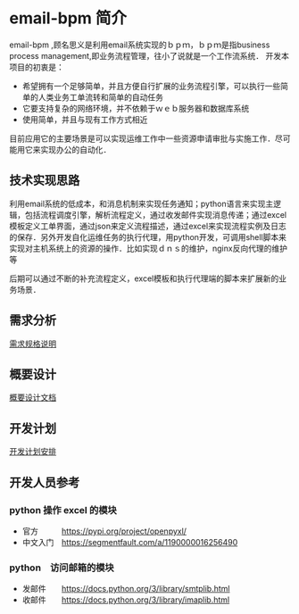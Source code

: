 # email-bpm  简介

email-bpm ,顾名思义是利用email系统实现的ｂｐｍ，ｂｐｍ是指business process management,即业务流程管理，往小了说就是一个工作流系统．
开发本项目的初衷是：

- 希望拥有一个足够简单，并且方便自行扩展的业务流程引擎，可以执行一些简单的人类业务工单流转和简单的自动任务
- 它要支持复杂的网络环境，并不依赖于ｗｅｂ服务器和数据库系统
- 使用简单，并且与现有工作方式相近

目前应用它的主要场景是可以实现运维工作中一些资源申请审批与实施工作．尽可能用它来实现办公的自动化．

## 技术实现思路

利用email系统的低成本，和消息机制来实现任务通知；python语言来实现主逻辑，包括流程调度引擎，解析流程定义，通过收发邮件实现消息传递；通过excel模板定义工单界面，通过json来定义流程描述，通过excel来实现流程实例及日志的保存．另外开发自化运维任务的执行代理，用python开发，可调用shell脚本来实现对主机系统上的资源的操作．比如实现ｄｎｓ的维护，nginx反向代理的维护等

后期可以通过不断的补充流程定义，excel模板和执行代理端的脚本来扩展新的业务场景．

## 需求分析
[需求规格说明](REQUIREMENT.md )
## 概要设计
[概要设计文档](DESIGN.md)

## 开发计划
[开发计划安排](PLAN.md)

##  开发人员参考

### python 操作 excel 的模块

- 官方　　　https://pypi.org/project/openpyxl/
- 中文入门　https://segmentfault.com/a/1190000016256490

### python　访问邮箱的模块

- 发邮件　　https://docs.python.org/3/library/smtplib.html
- 收邮件　　https://docs.python.org/3/library/imaplib.html





